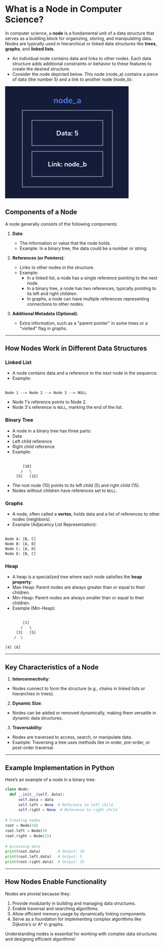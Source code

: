 # What is a Node in Computer Science?

In computer science, a **node** is a fundamental unit of a data structure that serves as a building block for organizing, storing, and manipulating data. Nodes are typically used in hierarchical or linked data structures like **trees**, **graphs**, and **linked lists**.

-   An individual node contains data and links to other nodes. Each data structure adds additional constraints or behavior to these features to create the desired structure.
-   Consider the node depicted below. This node (node_a) contains a piece of data (the number 5) and a link to another node (node_b):

![Description of Image](../Information%20about%20Nodes/node_images/node.webp)

## Components of a Node

A node generally consists of the following components:

1. **Data**:

    - The information or value that the node holds.
    - Example: In a binary tree, the data could be a number or string.

2. **References (or Pointers)**:

    - Links to other nodes in the structure.
    - Example:
        - In a linked list, a node has a single reference pointing to the next node.
        - In a binary tree, a node has two references, typically pointing to its left and right children.
        - In graphs, a node can have multiple references representing connections to other nodes.

3. **Additional Metadata (Optional)**:
    - Extra information, such as a "parent pointer" in some trees or a "visited" flag in graphs.

---

## How Nodes Work in Different Data Structures

### Linked List

-   A node contains data and a reference to the next node in the sequence.
-   Example:

```

Node 1 --> Node 2 --> Node 3 --> NULL

```

-   Node 1's reference points to Node 2.
-   Node 3's reference is `NULL`, marking the end of the list.

### Binary Tree

-   A node in a binary tree has three parts:
-   Data
-   Left child reference
-   Right child reference
-   Example:

```

        [10]
       /   \
     [5]   [15]

```

-   The root node (10) points to its left child (5) and right child (15).
-   Nodes without children have references set to `NULL`.

### Graphs

-   A node, often called a **vertex**, holds data and a list of references to other nodes (neighbors).
-   Example (Adjacency List Representation):

```

Node A: [B, C]
Node B: [A, D]
Node C: [A, D]
Node D: [B, C]

```

### Heap

-   A heap is a specialized tree where each node satisfies the **heap property**:
-   Max-Heap: Parent nodes are always greater than or equal to their children.
-   Min-Heap: Parent nodes are always smaller than or equal to their children.
-   Example (Min-Heap):

```

        [1]
       /   \
     [3]   [5]
    /  \

[4] [8]

```

---

## Key Characteristics of a Node

1. **Interconnectivity**:

-   Nodes connect to form the structure (e.g., chains in linked lists or hierarchies in trees).

2. **Dynamic Size**:

-   Nodes can be added or removed dynamically, making them versatile in dynamic data structures.

3. **Traversability**:

-   Nodes are traversed to access, search, or manipulate data.
-   Example: Traversing a tree uses methods like in-order, pre-order, or post-order traversal.

---

## Example Implementation in Python

Here’s an example of a node in a binary tree:

```python
class Node:
  def __init__(self, data):
      self.data = data
      self.left = None  # Reference to left child
      self.right = None  # Reference to right child

# Creating nodes
root = Node(10)
root.left = Node(5)
root.right = Node(15)

# Accessing data
print(root.data)        # Output: 10
print(root.left.data)   # Output: 5
print(root.right.data)  # Output: 15
```

---

## How Nodes Enable Functionality

Nodes are pivotal because they:

1. Provide modularity in building and managing data structures.
2. Enable traversal and searching algorithms.
3. Allow efficient memory usage by dynamically linking components.
4. Serve as a foundation for implementing complex algorithms like Dijkstra's or A\* in graphs.

Understanding nodes is essential for working with complex data structures and designing efficient algorithms!
